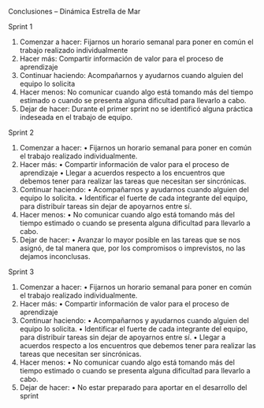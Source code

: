 Conclusiones – Dinámica Estrella de Mar


Sprint 1

1.	Comenzar a hacer: Fijarnos un horario semanal para poner en común el trabajo realizado individualmente
2.	Hacer más: Compartir información de valor para el proceso de aprendizaje
3.	Continuar haciendo: Acompañarnos y ayudarnos cuando alguien del equipo lo solicita
4.	Hacer menos: No comunicar cuando algo está tomando más del tiempo estimado o cuando se presenta alguna dificultad para llevarlo a cabo.
5.	Dejar de hacer: Durante el primer sprint no se identificó alguna práctica indeseada en el trabajo de equipo. 


Sprint 2

1.	Comenzar a hacer:
•	 Fijarnos un horario semanal para poner en común el trabajo realizado individualmente.
2.	Hacer más: 
•	Compartir información de valor para el proceso de aprendizaje
•	Llegar a acuerdos respecto a los encuentros que debemos tener para realizar las tareas que necesitan ser sincrónicas. 
3.	Continuar haciendo: 
•	Acompañarnos y ayudarnos cuando alguien del equipo lo solicita.
•	Identificar el fuerte de cada integrante del equipo, para distribuir tareas sin dejar de apoyarnos entre sí.
4.	Hacer menos: 
•	No comunicar cuando algo está tomando más del tiempo estimado o cuando se presenta alguna dificultad para llevarlo a cabo. 
5.	Dejar de hacer: 
•	Avanzar lo mayor posible en las tareas que se nos asignó, de tal manera que, por los compromisos o imprevistos, no las dejamos inconclusas.


Sprint 3

1.   Comenzar a hacer:
•	 Fijarnos un horario semanal para poner en común el trabajo realizado individualmente.
2.	Hacer más: 
•	Compartir información de valor para el proceso de aprendizaje
3.	Continuar haciendo: 
•	Acompañarnos y ayudarnos cuando alguien del equipo lo solicita.
•	Identificar el fuerte de cada integrante del equipo, para distribuir tareas sin dejar de apoyarnos entre sí.
•	Llegar a acuerdos respecto a los encuentros que debemos tener para realizar las tareas que necesitan ser sincrónicas.
4.	Hacer menos: 
•	No comunicar cuando algo está tomando más del tiempo estimado o cuando se presenta alguna dificultad para llevarlo a cabo. 
5.	Dejar de hacer: 
•	No estar preparado para aportar en el desarrollo del sprint
